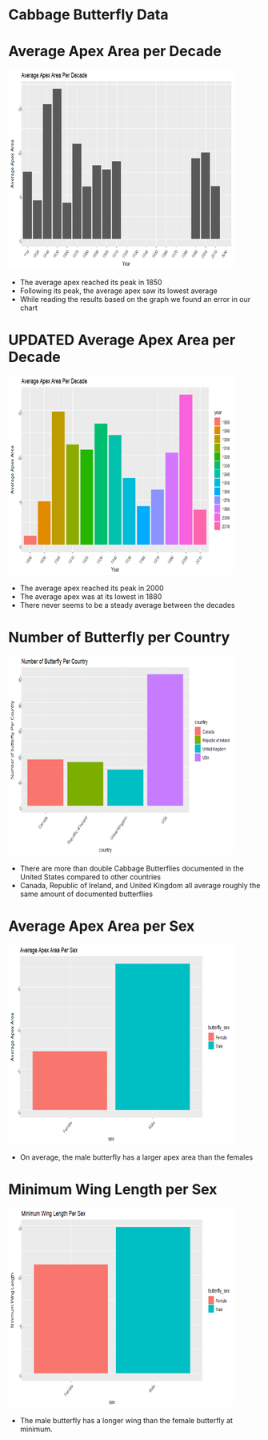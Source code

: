 # Cabbage Butterfly Data
# Average Apex Area per Decade

<img src="butterflyImages/decadeChart.png" height = "400" width = "450">

* The average apex reached its peak in 1850
* Following its peak, the average apex saw its lowest average
* While reading the results based on the graph we found an error in our chart

# UPDATED Average Apex Area per Decade

<img src="butterflyImages/cleaned-decade-chart.png" height = "400" width = "450">

* The average apex reached its peak in 2000
* The average apex was at its lowest in 1880
* There never seems to be a steady average between the decades

# Number of Butterfly per Country

<img src="butterflyImages/butterfly-per-country.png" height = "400" width = "450">

* There are more than double Cabbage Butterflies documented in the United States compared to other countries
* Canada, Republic of Ireland, and United Kingdom all average roughly the same amount of documented butterflies

# Average Apex Area per Sex

<img src="butterflyImages/average-apex-area-per-sex.png" height = "400" width = "450">

* On average, the male butterfly has a larger apex area than the females

# Minimum Wing Length per Sex

<img src="butterflyImages/minimum-wing-length-per-sex.png" height = "400" width = "450">

* The male butterfly has a longer wing than the female butterfly at minimum.

